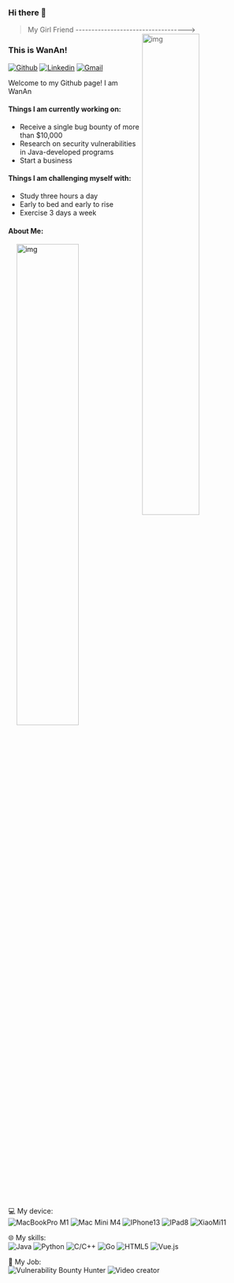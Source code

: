 ### Hi there 👋 
> My Girl Friend -----------------------------------> 
> <img align="right" alt="img" src="https://wx4.sinaimg.cn/mw2000/006zsMRVgy1gxq83ni6myj31sc2dsnpd.jpg" width="50%" height="auto" />
### This is WanAn!
[![Github](https://img.shields.io/badge/-Github-000?style=flat&logo=Github&logoColor=white)](https://github.com/wanan-life)
[![Linkedin](https://img.shields.io/badge/-Twitter-000?style=flat&logo=Twitter&logoColor=white)](https://twitter.com/ka_mi)
[![Gmail](https://img.shields.io/badge/-Gmail-c14438?style=flat&logo=Gmail&logoColor=white)](mailto:hackwanan@gmail.com)

Welcome to my Github page! I am WanAn




#### Things I am currently working on: 
- Receive a single bug bounty of more than $10,000
- Research on security vulnerabilities in Java-developed programs
- Start a business

####  Things I am challenging myself with:
- Study three hours a day
- Early to bed and early to rise
- Exercise 3 days a week

#### About Me: 
<p>
	<img align="right" alt="img" src="https://github-readme-stats.vercel.app/api?username=wanan-life&show_icons=true&count_private=true&hide=prs&theme=default_repocard" width="50%" height="auto" />
	

💻 My device:<br>
![MacBookPro M1](https://img.shields.io/badge/-MacBook%20M1%202021-333333?style=flat&logo=Apple&logoColor=007396)
![Mac Mini M4](https://img.shields.io/badge/-MacBook%20M1%202021-333333?style=flat&logo=Apple&logoColor=007396)
![IPhone13](https://img.shields.io/badge/-IPhone13-333333?style=flat&logo=Apple&logoColor=007396)
![IPad8](https://img.shields.io/badge/-IPad8-333333?style=flat&logo=Apple&logoColor=007396)
![XiaoMi11](https://img.shields.io/badge/-XiaoMi%2011-333333?style=flat&logo=XiaoMi&logoColor=007396)
  
🌐 My skills:<br>
![Java](https://img.shields.io/badge/-Java-333333??style=for-the-badge&logo=Java&logoColor=007396)
![Python](https://img.shields.io/badge/-Python-333333??style=for-the-badge&logo=Python&logoColor=007396)
![C/C++](https://img.shields.io/badge/-C/C++-333333??style=for-the-badge&logo=C&logoColor=007396)
![Go](https://img.shields.io/badge/-Go-333333??style=for-the-badge&logo=Go&logoColor=007396)
![HTML5](https://img.shields.io/badge/-Html5-333333??style=for-the-badge&logo=html5&logoColor=007396)
![Vue.js](https://img.shields.io/badge/-VueJS-333333?style=flat&logo=Vue.js)
  
🔧 My Job:<br>
 ![Vulnerability Bounty Hunter](https://img.shields.io/badge/-Vulnerability%20Bounty%20Hunter-333333??style=for-the-badge&logo=HackerOne&logoColor=007396)
 ![Video creator](https://img.shields.io/badge/-Video%20creator-333333??style=for-the-badge&logo=TikTok&logoColor=007396)
  

  
  
</p>

